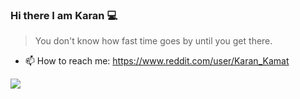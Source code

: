 ### Hi there I am Karan 💻



> You don't know how fast time goes by until you get there.

- 📫 How to reach me: https://www.reddit.com/user/Karan_Kamat  

<img src="https://github-readme-stats.vercel.app/api?username=KaranKamat0506&&show_icons=true&title_color=1196A7&icon_color=1196A7&text_color=1196A7&bg_color=ffffff">



